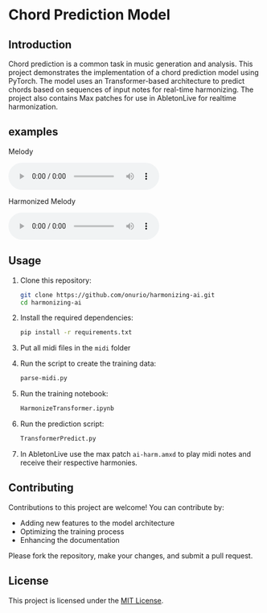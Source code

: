 # Chord Prediction Model

## Introduction

Chord prediction is a common task in music generation and analysis. This project demonstrates the implementation of a chord prediction model using PyTorch. The model uses an Transformer-based architecture to predict chords based on sequences of input notes for real-time harmonizing. The project also contains Max patches for use in AbletonLive for realtime harmonization.

## examples

Melody




<audio controls>
  <source src="[https://firebasestorage.googleapis.com/v0/b/the-omri-nuri-project-website.appspot.com/o/no-harm.mp3?alt=media&token=a0f9371a-f12b-4576-8bc3-7a48c2760b96](https://github.com/onurio/harmonizing-ai/assets/36936789/f5163bc9-c3b1-48d1-8859-4973fae2a3c6
)" type="audio/mp3">
  Your browser does not support the audio element.
</audio>

Harmonized Melody

<audio controls>
  <source src="https://firebasestorage.googleapis.com/v0/b/the-omri-nuri-project-website.appspot.com/o/yes-harm.mp3?alt=media&token=df8802c7-d552-453c-be59-f4b35700f41b" type="audio/mp3">
  Your browser does not support the audio element.
</audio>


## Usage

1. Clone this repository:

   ```bash
   git clone https://github.com/onurio/harmonizing-ai.git
   cd harmonizing-ai
   ```

2. Install the required dependencies:

   ```bash
   pip install -r requirements.txt
   ```

3. Put all midi files in the `midi` folder

5. Run the script to create the training data:

   ```bash
   parse-midi.py
   ```

5. Run the training notebook:

   ```bash
   HarmonizeTransformer.ipynb
   ```

6. Run the prediction script:

   ```bash
   TransformerPredict.py
   ```

7. In AbletonLive use the max patch `ai-harm.amxd` to play midi notes and receive their respective harmonies.

## Contributing

Contributions to this project are welcome! You can contribute by:

- Adding new features to the model architecture
- Optimizing the training process
- Enhancing the documentation

Please fork the repository, make your changes, and submit a pull request.

## License

This project is licensed under the [MIT License](LICENSE).
